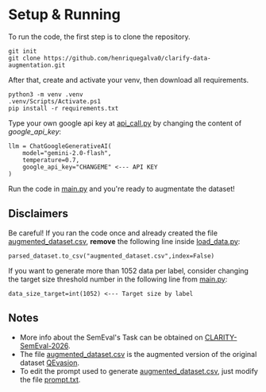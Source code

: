 # Setup & Running
To run the code, the first step is to clone the repository.
```
git init
git clone https://github.com/henriquegalva0/clarify-data-augmentation.git
```
After that, create and activate your venv, then download all requirements.
```
python3 -m venv .venv
.venv/Scripts/Activate.ps1
pip install -r requirements.txt
```
Type your own google api key at [api_call.py](main/api_call.py) by changing the content of _google_api_key_:
```
llm = ChatGoogleGenerativeAI(
    model="gemini-2.0-flash",
    temperature=0.7,
    google_api_key="CHANGEME" <--- API KEY
)
```
Run the code in [main.py](main/main.py) and you're ready to augmentate the dataset!

## Disclaimers
Be careful! If you ran the code once and already created the file [augmented_dataset.csv](augmented_dataset.csv), **remove** the following line inside [load_data.py](main/load_data.py):
```
parsed_dataset.to_csv("augmented_dataset.csv",index=False)
```
If you want to generate more than 1052 data per label, consider changing the target size threshold number in the following line from [main.py](main/main.py):
```
data_size_target=int(1052) <--- Target size by label
```

## Notes
* More info about the SemEval's Task can be obtained on [CLARITY-SemEval-2026](https://konstantinosftw.github.io/CLARITY-SemEval-2026/).
* The file [augmented_dataset.csv](augmented_dataset.csv) is the augmented version of the original dataset [QEvasion](https://huggingface.co/datasets/ailsntua/QEvasion).
* To edit the prompt used to generate [augmented_dataset.csv](augmented_dataset.csv), just modify the file [prompt.txt](main/prompt.txt).
